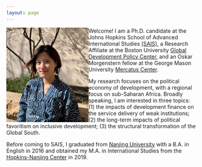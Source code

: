 ```yaml
---
layout: page
---
```


<img align="left" height="250" padding-right="10px" src="https://raw.githubusercontent.com/keyitang94/keyitang94.github.io/master/rsz_1keyi_color_headshot.jpg">

Welcome! I am a Ph.D. candidate at the Johns Hopkins School of Advanced International Studies [(SAIS)](https://sais.jhu.edu/), a Research Affiliate at the Boston University [Global Development Policy Center](https://www.bu.edu/gdp/), and an Oskar Morgenstern fellow at the George Mason University [Mercatus Center](https://www.mercatus.org/).

My research focuses on the political economy of development, with a regional focus on sub-Saharan Africa. Broadly speaking, I am interested in three topics: (1) the impacts of development finance on the service delivery of weak institutions; (2) the long-term impacts of political favoritism on inclusive development; (3) the structural transformation of the Global South.

Before coming to SAIS, I graduated from [Nanjing University](https://www.nju.edu.cn/EN/) with a B.A. in English in 2016 and obtained my M.A. in International Studies from the [Hopkins-Nanjing Center](https://sais.jhu.edu/hopkins-nanjing-center) in 2019.
